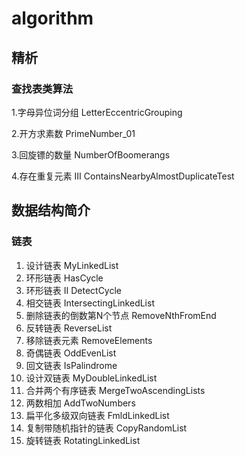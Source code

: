 # algorithm

## 精析
### 查找表类算法
1.字母异位词分组 LetterEccentricGrouping

2.开方求素数 PrimeNumber_01

3.回旋镖的数量 NumberOfBoomerangs

4.存在重复元素 III ContainsNearbyAlmostDuplicateTest

## 数据结构简介
###  链表
1. 设计链表 MyLinkedList
2. 环形链表 HasCycle
3. 环形链表 II DetectCycle
4. 相交链表 IntersectingLinkedList
5. 删除链表的倒数第N个节点 RemoveNthFromEnd
6. 反转链表 ReverseList
7. 移除链表元素 RemoveElements
8. 奇偶链表 OddEvenList
9. 回文链表 IsPalindrome
10. 设计双链表 MyDoubleLinkedList
11. 合并两个有序链表 MergeTwoAscendingLists
12. 两数相加 AddTwoNumbers
13. 扁平化多级双向链表 FmldLinkedList
14. 复制带随机指针的链表 CopyRandomList
15. 旋转链表 RotatingLinkedList
